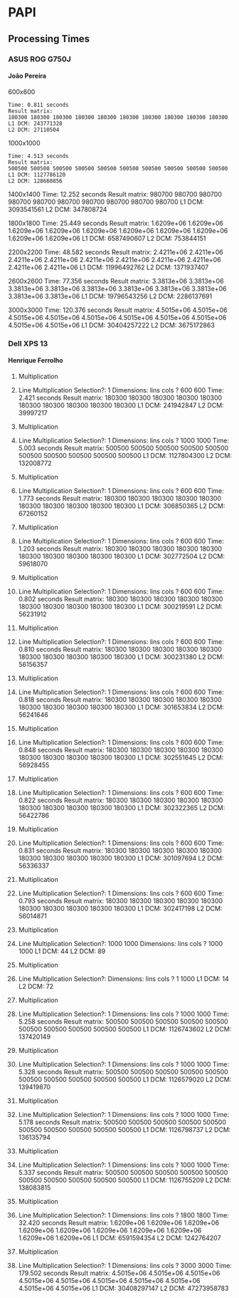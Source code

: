 # PAPI
## Processing Times

### ASUS ROG G750J
#### João Pereira

600x600

    Time: 0.811 seconds
    Result matrix:
    180300 180300 180300 180300 180300 180300 180300 180300 180300 180300
    L1 DCM: 243771328
    L2 DCM: 27110504

1000x1000

    Time: 4.513 seconds
    Result matrix:
    500500 500500 500500 500500 500500 500500 500500 500500 500500 500500
    L1 DCM: 1127786120
    L2 DCM: 128660856

1400x1400
    Time: 12.252 seconds
    Result matrix:
    980700 980700 980700 980700 980700 980700 980700 980700 980700 980700
    L1 DCM: 3093541561
    L2 DCM: 347808724

1800x1800
    Time: 25.449 seconds
    Result matrix:
    1.6209e+06 1.6209e+06 1.6209e+06 1.6209e+06 1.6209e+06 1.6209e+06 1.6209e+06 1.6209e+06 1.6209e+06 1.6209e+06
    L1 DCM: 6587490607
    L2 DCM: 753844151

2200x2200
    Time: 48.582 seconds
    Result matrix:
    2.4211e+06 2.4211e+06 2.4211e+06 2.4211e+06 2.4211e+06 2.4211e+06 2.4211e+06 2.4211e+06 2.4211e+06 2.4211e+06
    L1 DCM: 11996492762
    L2 DCM: 1371937407

2600x2600
    Time: 77.356 seconds
    Result matrix:
    3.3813e+06 3.3813e+06 3.3813e+06 3.3813e+06 3.3813e+06 3.3813e+06 3.3813e+06 3.3813e+06 3.3813e+06 3.3813e+06
    L1 DCM: 19796543256
    L2 DCM: 2286137691

3000x3000
    Time: 120.376 seconds
    Result matrix:
    4.5015e+06 4.5015e+06 4.5015e+06 4.5015e+06 4.5015e+06 4.5015e+06 4.5015e+06 4.5015e+06 4.5015e+06 4.5015e+06
    L1 DCM: 30404257222
    L2 DCM: 3675172863

### Dell XPS 13
#### Henrique Ferrolho

1. Multiplication
2. Line Multiplication
Selection?: 1
Dimensions: lins cols ? 600
600
Time: 2.421 seconds
Result matrix: 
180300 180300 180300 180300 180300 180300 180300 180300 180300 180300 
L1 DCM: 241942847 
L2 DCM: 39997217 

1. Multiplication
2. Line Multiplication
Selection?: 1
Dimensions: lins cols ? 1000 1000
Time: 5.003 seconds
Result matrix: 
500500 500500 500500 500500 500500 500500 500500 500500 500500 500500 
L1 DCM: 1127804300 
L2 DCM: 132008772 

1. Multiplication
2. Line Multiplication
Selection?: 1
Dimensions: lins cols ? 600 600
Time: 1.773 seconds
Result matrix: 
180300 180300 180300 180300 180300 180300 180300 180300 180300 180300 
L1 DCM: 306850365 
L2 DCM: 67260152 

1. Multiplication
2. Line Multiplication
Selection?: 1
Dimensions: lins cols ? 600 600
Time: 1.203 seconds
Result matrix: 
180300 180300 180300 180300 180300 180300 180300 180300 180300 180300 
L1 DCM: 302772504 
L2 DCM: 59618070 

1. Multiplication
2. Line Multiplication
Selection?: 1
Dimensions: lins cols ? 600 600
Time: 0.802 seconds
Result matrix: 
180300 180300 180300 180300 180300 180300 180300 180300 180300 180300 
L1 DCM: 300219591 
L2 DCM: 56231912 

1. Multiplication
2. Line Multiplication
Selection?: 1
Dimensions: lins cols ? 600 600 
Time: 0.810 seconds
Result matrix: 
180300 180300 180300 180300 180300 180300 180300 180300 180300 180300 
L1 DCM: 300231380 
L2 DCM: 56156357 

1. Multiplication
2. Line Multiplication
Selection?: 1
Dimensions: lins cols ? 600 600
Time: 0.818 seconds
Result matrix: 
180300 180300 180300 180300 180300 180300 180300 180300 180300 180300 
L1 DCM: 301653834 
L2 DCM: 56241646 

1. Multiplication
2. Line Multiplication
Selection?: 1
Dimensions: lins cols ? 600 600
Time: 0.848 seconds
Result matrix: 
180300 180300 180300 180300 180300 180300 180300 180300 180300 180300 
L1 DCM: 302551645 
L2 DCM: 56928455 

1. Multiplication
2. Line Multiplication
Selection?: 1
Dimensions: lins cols ? 600 600
Time: 0.822 seconds
Result matrix: 
180300 180300 180300 180300 180300 180300 180300 180300 180300 180300 
L1 DCM: 302322365 
L2 DCM: 56422786 

1. Multiplication
2. Line Multiplication
Selection?: 1
Dimensions: lins cols ? 600 600
Time: 0.831 seconds
Result matrix: 
180300 180300 180300 180300 180300 180300 180300 180300 180300 180300 
L1 DCM: 301097694 
L2 DCM: 56336337 

1. Multiplication
2. Line Multiplication
Selection?: 1
Dimensions: lins cols ? 600 600
Time: 0.793 seconds
Result matrix: 
180300 180300 180300 180300 180300 180300 180300 180300 180300 180300 
L1 DCM: 302417198 
L2 DCM: 56014871 

1. Multiplication
2. Line Multiplication
Selection?: 1000 1000
Dimensions: lins cols ? 1000 1000
L1 DCM: 44 
L2 DCM: 89 

1. Multiplication
2. Line Multiplication
Selection?: Dimensions: lins cols ? 1
1000
L1 DCM: 14 
L2 DCM: 72 

1. Multiplication
2. Line Multiplication
Selection?: 1
Dimensions: lins cols ? 1000 1000
Time: 5.258 seconds
Result matrix: 
500500 500500 500500 500500 500500 500500 500500 500500 500500 500500 
L1 DCM: 1126743602 
L2 DCM: 137420149 

1. Multiplication
2. Line Multiplication
Selection?: 1
Dimensions: lins cols ? 1000 1000
Time: 5.328 seconds
Result matrix: 
500500 500500 500500 500500 500500 500500 500500 500500 500500 500500 
L1 DCM: 1126579020 
L2 DCM: 139419870 

1. Multiplication
2. Line Multiplication
Selection?: 1
Dimensions: lins cols ? 1000 1000
Time: 5.178 seconds
Result matrix: 
500500 500500 500500 500500 500500 500500 500500 500500 500500 500500 
L1 DCM: 1126798737 
L2 DCM: 136135794 

1. Multiplication
2. Line Multiplication
Selection?: 1
Dimensions: lins cols ? 1000 1000
Time: 5.337 seconds
Result matrix: 
500500 500500 500500 500500 500500 500500 500500 500500 500500 500500 
L1 DCM: 1126755209 
L2 DCM: 138083815 

1. Multiplication
2. Line Multiplication
Selection?: 1
Dimensions: lins cols ? 1800 1800
Time: 32.420 seconds
Result matrix: 
1.6209e+06 1.6209e+06 1.6209e+06 1.6209e+06 1.6209e+06 1.6209e+06 1.6209e+06 1.6209e+06 1.6209e+06 1.6209e+06 
L1 DCM: 6591594354 
L2 DCM: 1242764207 

1. Multiplication
2. Line Multiplication
Selection?: 1
Dimensions: lins cols ? 3000 3000
Time: 179.502 seconds
Result matrix: 
4.5015e+06 4.5015e+06 4.5015e+06 4.5015e+06 4.5015e+06 4.5015e+06 4.5015e+06 4.5015e+06 4.5015e+06 4.5015e+06 
L1 DCM: 30408297147 
L2 DCM: 47273958783
